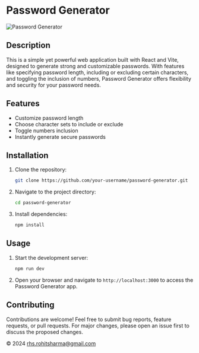 # Password Generator

![Password Generator](./password-generator-screenshot.png)

## Description

This is a simple yet powerful web application built with React and Vite, designed to generate strong and customizable passwords. With features like specifying password length, including or excluding certain characters, and toggling the inclusion of numbers, Password Generator offers flexibility and security for your password needs.

## Features

- Customize password length
- Choose character sets to include or exclude
- Toggle numbers inclusion
- Instantly generate secure passwords

## Installation

1. Clone the repository:

   ```bash
   git clone https://github.com/your-username/password-generator.git
   ```

2. Navigate to the project directory:

   ```bash
   cd password-generator
   ```

3. Install dependencies:

   ```bash
   npm install
   ```

## Usage

1. Start the development server:

   ```bash
   npm run dev
   ```

2. Open your browser and navigate to `http://localhost:3000` to access the Password Generator app.

## Contributing

Contributions are welcome! Feel free to submit bug reports, feature requests, or pull requests. For major changes, please open an issue first to discuss the proposed changes.


© 2024 rhs.rohitsharma@gmail.com
